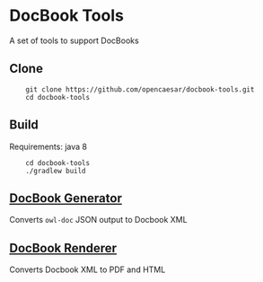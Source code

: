 # DocBook Tools

A set of tools to support DocBooks

## Clone
```
    git clone https://github.com/opencaesar/docbook-tools.git
    cd docbook-tools    
```
## Build
Requirements: java 8
```
    cd docbook-tools
    ./gradlew build
```

## [DocBook Generator](docbook-tools/docbook-generator/README.md)

Converts `owl-doc` JSON output to Docbook XML

## [DocBook Renderer](docbook-tools/docbook-renderer/README.md)

Converts Docbook XML to PDF and HTML